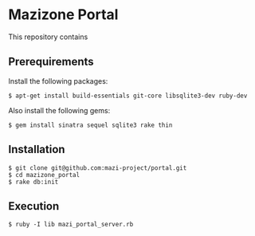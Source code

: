 Mazizone Portal
=================

This repository contains 

Prerequirements
---------------

Install the following packages:

    $ apt-get install build-essentials git-core libsqlite3-dev ruby-dev

Also install the following gems:

    $ gem install sinatra sequel sqlite3 rake thin

Installation
------------

    $ git clone git@github.com:mazi-project/portal.git
    $ cd mazizone_portal
    $ rake db:init

Execution
---------

    $ ruby -I lib mazi_portal_server.rb


